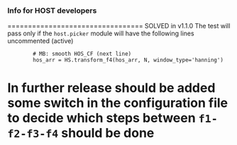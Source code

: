 ### Info for HOST developers

=================================
SOLVED in v1.1.0
The test will pass only if the `host.picker` module will have the following lines uncommented (active)

```
        # MB: smooth HOS_CF (next line)
        hos_arr = HS.transform_f4(hos_arr, N, window_type='hanning')
```

In further release should be added some switch in the configuration file to decide which steps between
`f1-f2-f3-f4` should be done 
=================================
